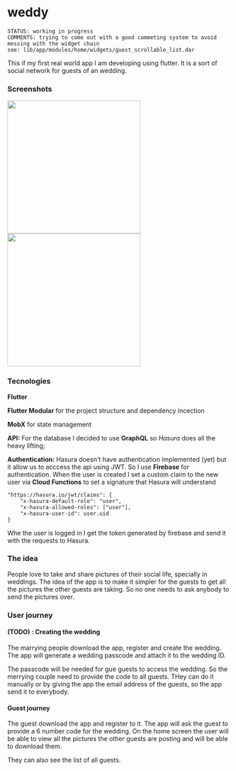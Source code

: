 # weddy

```
STATUS: working in progress
COMMENTS: trying to come out with a good commeting system to avoid messing with the widget chain
see: lib/app/modules/home/widgets/guest_scrollable_list.dar
```



This if my first real world app  I am developing using flutter.
It is a sort of social network for guests of an wedding.

### Screenshots

<img src="https://firebasestorage.googleapis.com/v0/b/weddy-app-1.appspot.com/o/screens%2FSimulator%20Screen%20Shot%20-%20iPhone%2011%20Pro%20Max%20-%202020-02-19%20at%2000.26.48.png?alt=media&token=6d50188d-f371-45c1-8b87-06e8447bee71" alt="" width="300"/>
<img src="https://firebasestorage.googleapis.com/v0/b/weddy-app-1.appspot.com/o/screens%2FSimulator%20Screen%20Shot%20-%20iPhone%2011%20Pro%20Max%20-%202020-02-19%20at%2000.27.20.png?alt=media&token=2b35282e-86b8-4891-9704-351ed02c03c1" alt="" width="300"/>

### Tecnologies

**Flutter**

**Flutter Modular** for the project structure and dependency incection

**MobX** for state management 

**API:** For the database I decided to use **GraphQL** so *Hasura* does all the heavy lifting;

**Authentication:** Hasura doesn't have authentication implemented (yet) but it allow us to acccess the api using JWT. So I use **Firebase** for authentication.
When the user is created I set a custom claim to the new user via **Cloud Functions** to set a signature that Hasura will understand
```
"https://hasura.io/jwt/claims": {
    "x-hasura-default-role": "user",
    "x-hasura-allowed-roles": ["user"],
    "x-hasura-user-id": user.uid
}
```
Whe the user is logged in I get the token generated by firebase and send it with the requests to Hasura.



### The idea

People love to take and share pictures of their social life, specially in weddings.
The idea of the app is to make it simpler for the guests to get all the pictures the other guests are taking.
So no one needs to ask anybody to send the pictures over.


### User journey
#### (TODO) : Creating the wedding
The marrying people download the app, register and create the wedding.
The app will generate a wedding passcode and attach it to the wedding ID.

The passcode will be needed for gue guests to access the wedding. 
So the merrying couple need to provide the code to all guests. 
THey can do it manually or by giving the app the email address of the guests, so the app send it to everybody.

#### Guest journey
The guest download the app and register to it.
The app will ask the guest to provide a 6 number code for the wedding.
On the home screen the user will be able to view all the pictures the other guests are posting and will be able to download them.

They can also see the list of  all guests.


<!-- ##### User registration details -->
<!-- The guest download the app and register to it.
After providing email and password the user is created on Firebase. 
Then on the next screen the user provides name and surname. 
On clicking `finish registration` button I create the user on Hasura as well

The id of the user will be the same id firebase created  -->

